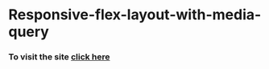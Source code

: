 # Responsive-flex-layout-with-media-query
### To visit the site [click here]( https://mayaunnikrishnan.github.io/Responsive-flex-layout-with-media-query/)
